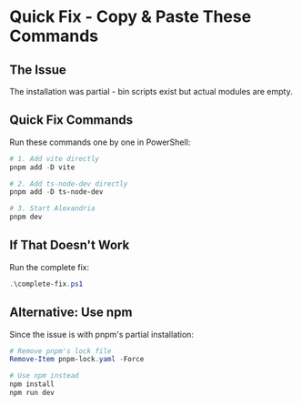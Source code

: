 # Quick Fix - Copy & Paste These Commands

## The Issue
The installation was partial - bin scripts exist but actual modules are empty.

## Quick Fix Commands
Run these commands one by one in PowerShell:

```powershell
# 1. Add vite directly
pnpm add -D vite

# 2. Add ts-node-dev directly  
pnpm add -D ts-node-dev

# 3. Start Alexandria
pnpm dev
```

## If That Doesn't Work
Run the complete fix:
```powershell
.\complete-fix.ps1
```

## Alternative: Use npm
Since the issue is with pnpm's partial installation:
```powershell
# Remove pnpm's lock file
Remove-Item pnpm-lock.yaml -Force

# Use npm instead
npm install
npm run dev
```